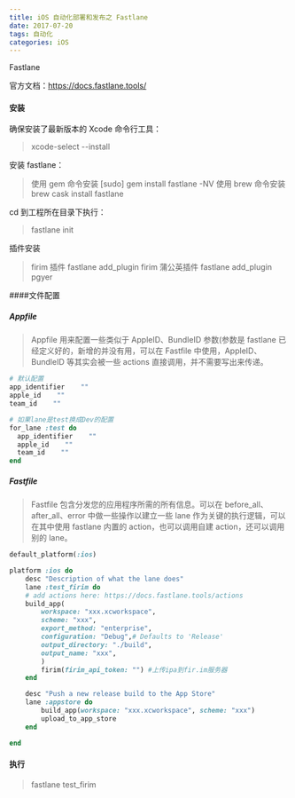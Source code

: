 ```yaml
---
title: iOS 自动化部署和发布之 Fastlane
date: 2017-07-20
tags: 自动化
categories: iOS
---
```


Fastlane

<!-- more -->

官方文档：https://docs.fastlane.tools/

#### 安装

确保安装了最新版本的 Xcode 命令行工具：

> xcode-select --install

安装 fastlane：

> 使用 gem 命令安装
> [sudo] gem install fastlane -NV
> 使用 brew 命令安装
> brew cask install fastlane

cd 到工程所在目录下执行：

> fastlane init

插件安装

> firim 插件
> fastlane add_plugin firim
> 蒲公英插件
> fastlane add_plugin pgyer

####文件配置

##### Appfile

> Appfile 用来配置一些类似于 AppleID、BundleID 参数(参数是 fastlane 已经定义好的，新增的并没有用，可以在 Fastfile 中使用，AppleID、BundleID 等其实会被一些 actions 直接调用，并不需要写出来传递。

```ruby
# 默认配置
app_identifier    ""
apple_id    ""
team_id    ""

# 如果lane是test换成Dev的配置
for_lane :test do
  app_identifier    ""
  apple_id    ""
  team_id    ""
end

```

##### Fastfile

> Fastfile 包含分发您的应用程序所需的所有信息。可以在 before_all、after_all、error 中做一些操作以建立一些 lane 作为关键的执行逻辑，可以在其中使用 fastlane 内置的 action，也可以调用自建 action，还可以调用别的 lane。

```ruby
default_platform(:ios)

platform :ios do
    desc "Description of what the lane does"
    lane :test_firim do
    # add actions here: https://docs.fastlane.tools/actions
    build_app(
    	workspace: "xxx.xcworkspace",
    	scheme: "xxx",
    	export_method: "enterprise",
	    configuration: "Debug",# Defaults to 'Release'
        output_directory: "./build",
        output_name: "xxx",
    	)
	    firim(firim_api_token: "") #上传ipa到fir.im服务器
    end

	desc "Push a new release build to the App Store"
	lane :appstore do
		build_app(workspace: "xxx.xcworkspace", scheme: "xxx")
        upload_to_app_store
    end

end
```

#### 执行

> fastlane test_firim
